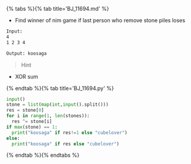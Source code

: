 {% tabs %}{% tab title='BJ_11694.md' %}

* Find winner of nim game if last person who remove stone piles loses

```txt
Input:
4
1 2 3 4

Output: koosaga
```

> Hint

* XOR sum

{% endtab %}{% tab title='BJ_11694.py' %}

```py
input()
stone = list(map(int,input().split()))
res = stone[0]
for i in range(1, len(stones)):
  res ^= stone[i]
if max(stone) == 1:
  print("koosaga" if res!=1 else "cubelover")
else:
  print("koosaga" if res else "cubelover")
```

{% endtab %}{% endtabs %}
